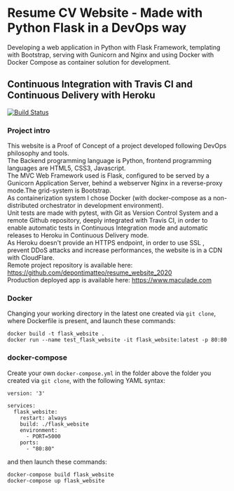 # Resume CV Website - Made with Python Flask in a DevOps way

Developing a web application in Python with Flask Framework, templating with Bootstrap, serving with Gunicorn and Nginx and using Docker with Docker Compose as container solution for development.

## Continuous Integration with Travis CI and Continuous Delivery with Heroku

[![Build Status](https://travis-ci.org/depontimatteo/resume_website_2020.svg?branch=master)](https://travis-ci.org/depontimatteo/resume_website_2020)

### Project intro

This website is a Proof of Concept of a project developed following DevOps philosophy and tools.  
The Backend programming language is Python, frontend programming languages are HTML5, CSS3, Javascript.  
The MVC Web Framework used is Flask, configured to be served by a Gunicorn Application Server, behind a webserver Nginx in a reverse-proxy mode.The grid-system is Bootstrap.  
As containerization system I chose Docker (with docker-compose as a non-distributed orchestrator in development environment).  
Unit tests are made with pytest, with Git as Version Control System and a remote Github repository, deeply integrated with Travis CI, in order to enable automatic tests in Continuous Integration mode and automatic releases to Heroku in Continuous Delivery mode.  
As Heroku doesn't provide an HTTPS endpoint, in order to use SSL , prevent DDoS attacks and increase performances, the website is in a CDN with CloudFlare.   
Remote project repository is available here: https://github.com/depontimatteo/resume_website_2020  
Production deployed app is available here: https://www.maculade.com  

### Docker

Changing your working directory in the latest one created via `git clone`, where Dockerfile is present, and launch these commands:

```
docker build -t flask_website .
docker run --name test_flask_website -it flask_website:latest -p 80:80
```

### docker-compose

Create your own `docker-compose.yml` in the folder above the folder you created via `git clone`, with the following YAML syntax:

```
version: '3'

services:
  flask_website:
    restart: always
    build: ./flask_website
    environment:
      - PORT=5000
    ports:
      - "80:80"
```

and then launch these commands:

```
docker-compose build flask_website
docker-compose up flask_website
```